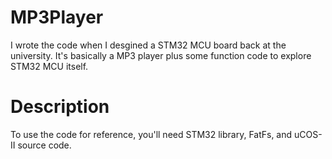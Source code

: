 # MP3Player
I wrote the code when I desgined a STM32 MCU board back at the university. 
It's basically a MP3 player plus some function code to explore STM32 MCU itself.

# Description
To use the code for reference, you'll need STM32 library, FatFs, and uCOS-II source code.
